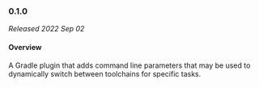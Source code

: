 ### 0.1.0

_Released 2022 Sep 02_

#### Overview

A Gradle plugin that adds command line parameters that may be used to
dynamically switch between toolchains for specific tasks.